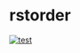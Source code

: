 # rstorder
[![test](https://github.com/pr1vetdruk/restorder/workflows/gitlabci/badge.svg)](https://github.com/pr1vetdruk/restorder/actions?query=workflow%3Agitlabci)
